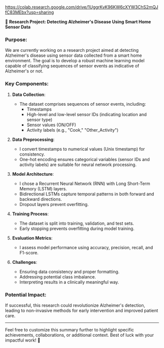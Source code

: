
https://colab.research.google.com/drive/1UggrKvK96KW6cXYW3ChS2mQJfC83MEbx?usp=sharing




🌟 **Research Project: Detecting Alzheimer's Disease Using Smart Home Sensor Data**

### Purpose:
We are currently working on a research project aimed at detecting Alzheimer's disease using sensor data collected from a smart home environment. The goal is to develop a robust machine learning model capable of classifying sequences of sensor events as indicative of Alzheimer's or not.

### Key Components:

1. **Data Collection**:
   - The dataset comprises sequences of sensor events, including:
     - Timestamps
     - High-level and low-level sensor IDs (indicating location and sensor type)
     - Sensor values (ON/OFF)
     - Activity labels (e.g., "Cook," "Other_Activity")

2. **Data Preprocessing**:
   - I convert timestamps to numerical values (Unix timestamp) for consistency.
   - One-hot encoding ensures categorical variables (sensor IDs and activity labels) are suitable for neural network processing.

3. **Model Architecture**:
   - I chose a Recurrent Neural Network (RNN) with Long Short-Term Memory (LSTM) layers.
   - Bidirectional LSTMs capture temporal patterns in both forward and backward directions.
   - Dropout layers prevent overfitting.

4. **Training Process**:
   - The dataset is split into training, validation, and test sets.
   - Early stopping prevents overfitting during model training.

5. **Evaluation Metrics**:
   - I assess model performance using accuracy, precision, recall, and F1-score.

6. **Challenges**:
   - Ensuring data consistency and proper formatting.
   - Addressing potential class imbalance.
   - Interpreting results in a clinically meaningful way.

### Potential Impact:
If successful, this research could revolutionize Alzheimer's detection, leading to non-invasive methods for early intervention and improved patient care.

---

Feel free to customize this summary further to highlight specific achievements, collaborations, or additional context. Best of luck with your impactful work! 🚀
